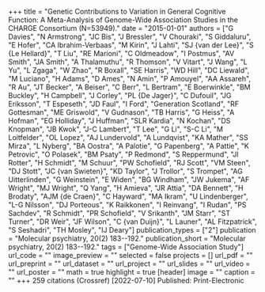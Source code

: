 +++
title = "Genetic Contributions to Variation in General Cognitive Function: A Meta-Analysis of Genome-Wide Association Studies in the CHARGE Consortium (N=53949)."
date = "2015-01-01"
authors = ["G Davies", "N Armstrong", "JC Bis", "J Bressler", "V Chouraki", "S Giddaluru", "E Hofer", "CA Ibrahim-Verbaas", "M Kirin", "J Lahti", "SJ {van der Lee}", "S {Le Hellard}", "T Liu", "RE Marioni", "C Oldmeadow", "I Postmus", "AV Smith", "JA Smith", "A Thalamuthu", "R Thomson", "V Vitart", "J Wang", "L Yu", "L Zgaga", "W Zhao", "R Boxall", "SE Harris", "WD Hill", "DC Liewald", "M Luciano", "H Adams", "D Ames", "N Amin", "P Amouyel", "AA Assareh", "R Au", "JT Becker", "A Beiser", "C Berr", "L Bertram", "E Boerwinkle", "BM Buckley", "H Campbell", "J Corley", "PL {De Jager}", "C Dufouil", "JG Eriksson", "T Espeseth", "JD Faul", "I Ford", "Generation Scotland", "RF Gottesman", "ME Griswold", "V Gudnason", "TB Harris", "G Heiss", "A Hofman", "EG Holliday", "J Huffman", "SLR Kardia", "N Kochan", "DS Knopman", "JB Kwok", "J-C Lambert", "T Lee", "G Li", "S-C Li", "M Loitfelder", "OL Lopez", "AJ Lundervold", "A Lundqvist", "KA Mather", "SS Mirza", "L Nyberg", "BA Oostra", "A Palotie", "G Papenberg", "A Pattie", "K Petrovic", "O Polasek", "BM Psaty", "P Redmond", "S Reppermund", "JI Rotter", "H Schmidt", "M Schuur", "PW Schofield", "RJ Scott", "VM Steen", "DJ Stott", "JC {van Swieten}", "KD Taylor", "J Trollor", "S Trompet", "AG Uitterlinden", "G Weinstein", "E Widen", "BG Windham", "JW Jukema", "AF Wright", "MJ Wright", "Q Yang", "H Amieva", "JR Attia", "DA Bennett", "H Brodaty", "AJM {de Craen}", "C Hayward", "MA Ikram", "U Lindenberger", "L-G Nilsson", "DJ Porteous", "K Raikkonen", "I Reinvang", "I Rudan", "PS Sachdev", "R Schmidt", "PR Schofield", "V Srikanth", "JM Starr", "ST Turner", "DR Weir", "JF Wilson", "C {van Duijn}", "L Launer", "AL Fitzpatrick", "S Seshadri", "TH Mosley", "IJ Deary"]
publication_types = ["2"]
publication = "Molecular psychiatry, 20(2) 183--192."
publication_short = "Molecular psychiatry, 20(2) 183--192."
tags = ["Genome-Wide Association Study"]
url_code = ""
image_preview = ""
selected = false
projects = []
url_pdf = ""
url_preprint = ""
url_dataset = ""
url_project = ""
url_slides = ""
url_video = ""
url_poster = ""
math = true
highlight = true
[header]
image = ""
caption = ""
+++
259 citations (Crossref) [2022-07-10] Published: Print-Electronic
